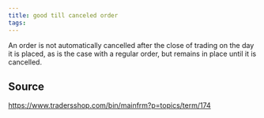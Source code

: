 ```yaml
---
title: good till canceled order
tags: 
---
```


An order is not automatically cancelled after the close of trading on the day it is placed, as is the case with a regular order, but remains in place until it is cancelled.

## Source
https://www.tradersshop.com/bin/mainfrm?p=topics/term/174